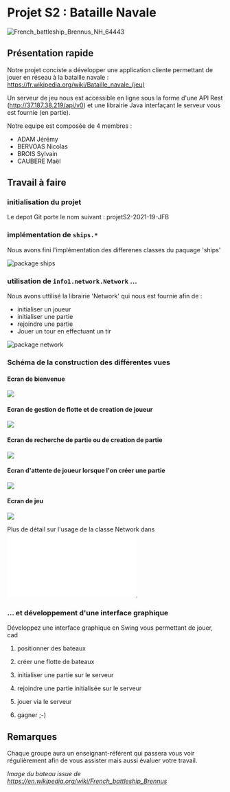 # Projet S2 : Bataille Navale

![French_battleship_Brennus_NH_64443](img/French_battleship_Brennus_NH_64443.jpg)

## Présentation rapide 

Notre projet conciste a développer une application cliente permettant de jouer 
en réseau à la bataille navale : https://fr.wikipedia.org/wiki/Bataille_navale_(jeu)

Un serveur de jeu nous est accessible en ligne sous la forme d'une API Rest
 (http://37.187.38.219/api/v0) et une librairie Java 
 interfaçant le serveur vous est fournie (en partie).

Notre equipe est composée de 4 membres : 

   - ADAM Jérémy
   - BERVOAS Nicolas
   - BROIS Sylvain
   - CAUBERE Maël

## Travail à faire

### initialisation du projet

   Le depot Git porte le nom suivant : projetS2-2021-19-JFB

### implémentation de `ships.*`

   Nous avons fini l'implémentation des differenes classes du paquage 'ships'

![package ships](documentation/package_ships.png)

### utilisation de `info1.network.Network` ...

Nous avons uttilisé la librairie 'Network' qui nous est fournie afin de : 
   - initialiser un joueur
   - initialiser une partie
   - rejoindre une partie 
   - Jouer un tour en effectuant un tir

![package network](documentation/package_network.png)

### Schéma de la construction des différentes vues

#### Ecran de bienvenue 
<img src="https://imgur.com/EafB1qL.png">

#### Ecran de gestion de flotte et de creation de joueur
<img src="https://imgur.com/HYXGRb0.png">

#### Ecran de recherche de partie ou de creation de partie
<img src="https://imgur.com/YR7AkeT.png">

#### Ecran d'attente de joueur lorsque l'on créer une partie
<img src="https://imgur.com/lIwVGwZ.png">

#### Ecran de jeu 
<img src="https://imgur.com/eDNsVUI.png">

Plus de détail sur l'usage de la classe Network dans ![HowToUseNetwork](documentation/HowtoUseNetwork.md).


### ... et développement d'une interface graphique

Développez une interface graphique en Swing vous permettant de jouer, cad

1. positionner des bateaux

2. créer une flotte de bateaux

3. initialiser une partie sur le serveur

4. rejoindre une partie initialisée sur le serveur

5. jouer via le serveur

6. gagner ;-)



## Remarques 

Chaque groupe aura un enseignant-référent qui passera
vous voir régulièrement afin de vous assister 
mais aussi évaluer votre travail.





_Image du bateau issue de https://en.wikipedia.org/wiki/French_battleship_Brennus_

